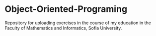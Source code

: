 # Object-Oriented-Programing
Repository for uploading exercises in the course of my education in the Faculty of Mathematics and Informatics, Sofia University.
